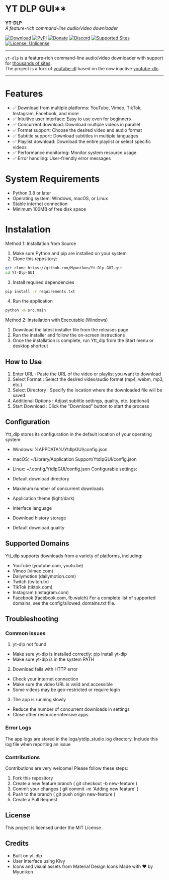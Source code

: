# YT DLP GUI**

**YT-DLP**  
*A feature-rich command-line audio/video downloader*

[![Download](https://img.shields.io/badge/DOWNLOAD-v2025.04.30-brightgreen)](#)
[![PyPI](https://img.shields.io/pypi/v/yt-dlp)](https://pypi.org/project/yt-dlp/)
[![Donate](https://img.shields.io/badge/Donate-%E2%9D%A4-red)](#)
[![Discord](https://img.shields.io/badge/Discord-3.2K%20ONLINE-blue)](#)
[![Supported Sites](https://img.shields.io/badge/Supported%20Sites-Click-green)](#)
[![License: Unlicense](https://img.shields.io/badge/license-MIT_License-blue.svg)](#)

---

`yt-dlp` is a feature-rich command-line audio/video downloader with support for [thousands of sites](#).  
The project is a fork of [youtube-dl](https://github.com/ytdl-org/youtube-dl) based on the now inactive [youtube-dlc](https://github.com/blackjack4494/yt-dlc).

---

# **Features**
- ✅ Download from multiple platforms: YouTube, Vimeo, TikTok, Instagram, Facebook, and more
- ✅ Intuitive user interface: Easy to use even for beginners
- ✅ Concurrent download: Download multiple videos in parallel
- ✅ Format support: Choose the desired video and audio format
- ✅ Subtitle support: Download subtitles in multiple languages
- ✅ Playlist download: Download the entire playlist or select specific videos
- ✅ Performance monitoring: Monitor system resource usage
- ✅ Error handling: User-friendly error messages

# **System Requirements**
- Python 3.8 or later
- Operating system: Windows, macOS, or Linux
- Stable internet connection
- Minimum 100MB of free disk space

# **Instalation**

Method 1: Installation from Source
1. Make sure Python and pip are installed on your system
2. Clone this repository:
 ```bash
git clone https://github.com/Myunikon/Yt-Dlp-GUI.git
cd Yt-Dlp-GUI
```
3. Install required dependencies
 ```bash
pip install -r requirements.txt
```
4. Run the application
 ```bash
python -m src.main
```
Method 2: Installation with Executable (Windows)
1. Download the latest installer file from the releases page
2. Run the installer and follow the on-screen instructions
3. Once the installation is complete, run Ytt_dlp from the Start menu or desktop shortcut

## How to Use
1. Enter URL : Paste the URL of the video or playlist you want to download
2. Select Format : Select the desired video/audio format (mp4, webm, mp3, etc.)
3. Select Directory : Specify the location where the downloaded file will be saved
4. Additional Options : Adjust subtitle settings, quality, etc. (optional)
5. Start Download : Click the "Download" button to start the process
## Configuration
Ytt_dlp stores its configuration in the default location of your operating system:

- Windows: %APPDATA%\YtdlpGUI\config.json
- macOS: ~/Library/Application Support/YtdlpGUI/config.json
- Linux: ~/.config/YtdlpGUI/config.json
Configurable settings:

- Default download directory
- Maximum number of concurrent downloads
- Application theme (light/dark)
- Interface language
- Download history storage
- Default download quality
## Supported Domains
Ytt_dlp supports downloads from a variety of platforms, including:

- YouTube (youtube.com, youtu.be)
- Vimeo (vimeo.com)
- Dailymotion (dailymotion.com)
- Twitch (twitch.tv)
- TikTok (tiktok.com)
- Instagram (instagram.com)
- Facebook (facebook.com, fb.watch)
For a complete list of supported domains, see the config/allowed_domains.txt file.

## Troubleshooting
### Common Issues
1. yt-dlp not found

- Make sure yt-dlp is installed correctly: pip install yt-dlp
- Make sure yt-dlp is in the system PATH
2. Download fails with HTTP error

- Check your internet connection
- Make sure the video URL is valid and accessible
- Some videos may be geo-restricted or require login
3. The app is running slowly

- Reduce the number of concurrent downloads in settings
- Close other resource-intensive apps
### Error Logs
The app logs are stored in the logs/ytdlp_studio.log directory. Include this log file when reporting an issue

### Contributions
Contributions are very welcome! Please follow these steps:

1. Fork this repository
2. Create a new feature branch ( git checkout -b new-feature )
3. Commit your changes ( git commit -m 'Adding new feature' )
4. Push to the branch ( git push origin new-feature )
5. Create a Pull Request
## License
This project is licensed under the MIT License .

## Credits
- Built on yt-dlp
- User interface using Kivy
- Icons and visual assets from Material Design Icons
Made with ❤️ by Myunikon
